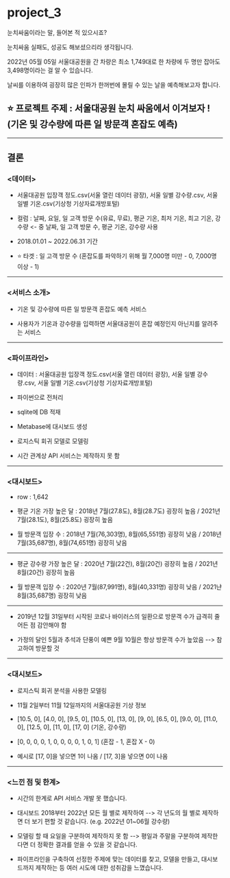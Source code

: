 # project_3


눈치싸움이라는 말, 들어본 적 있으시죠?

눈치싸움 실패도, 성공도 해보셨으리라 생각됩니다.

2022년 05월 05일 서울대공원을 간 차량은 최소 1,749대로 한 차량에 두 명만 잡아도 3,498명이라는 걸 알 수 있습니다.

날씨를 이용하여 굉장히 많은 인파가 한꺼번에 몰릴 수 있는 날을 예측해보고자 합니다.



## ⭐ 프로젝트 주제 : 서울대공원 눈치 싸움에서 이겨보자 !  (기온 및 강수량에 따른 일 방문객 혼잡도 예측)

------------------------------------------------------------------------------------------------------------------------------

## 결론


### <데이터>

- 서울대공원 입장객 정도.csv(서울 열린 데이터 광장), 서울 일별 강수량.csv, 서울 일별 기온.csv(기상청 기상자료개방포털)

- 컬럼 : 날짜, 요일, 일 고객 방문 수(유료, 무료), 평균 기온, 최저 기온, 최고 기온, 강수량   <- 중 날짜, 일 고객 방문 수, 평균 기온, 강수량 사용

- 2018.01.01 ~ 2022.06.31 기간

- ⭐ 타겟 : 일 고객 방문 수 (혼잡도를 파악하기 위해 월 7,000명 미만 - 0,  7,000명 이상 - 1)

------------------------------------------------------------------------------------------------------------------------------

### <서비스 소개>

- 기온 및 강수량에 따른 일 방문객 혼잡도 예측 서비스

- 사용자가 기온과 강수량을 입력하면 서울대공원이 혼잡 예정인지 아닌지를 알려주는 서비스

------------------------------------------------------------------------------------------------------------------------------

### <파이프라인>

- 데이터 : 서울대공원 입장객 정도.csv(서울 열린 데이터 광장), 서울 일별 강수량.csv, 서울 일별 기온.csv(기상청 기상자료개방포털)

- 파이썬으로 전처리

- sqlite에 DB 적재

- Metabase에 대시보드 생성

- 로지스틱 회귀 모델로 모델링

- 시간 관계상 API 서비스는 제작하지 못 함

------------------------------------------------------------------------------------------------------------------------------

### <대시보드>

- row : 1,642

- 평균 기온 가장 높은 달 : 2018년 7월(27.8도), 8월(28.7도) 굉장히 높음  /  2021년 7월(28.1도), 8월(25.8도) 굉장히 높음

- 월 방문객 입장 수 : 2018년 7월(76,303명), 8월(65,551명) 굉장히 낮음  /  2018년 7월(35,687명), 8월(74,651명) 굉장히 낮음

------------------------------------------------------------------------------------------------------------------------------

- 평균 강수량 가장 높은 달 : 2020년 7월(22건), 8월(20건) 굉장히 높음  /  2021년 8월(20건) 굉장히 높음

- 월 방문객 입장 수 : 2020년 7월(87,991명), 8월(40,331명) 굉장히 낮음  /  2021냔 8월(35,687명) 굉장히 낮음

------------------------------------------------------------------------------------------------------------------------------

- 2019년 12월 31일부터 시작된 코로나 바이러스의 일환으로 방문객 수가 급격히 줄어든 점 감안해야 함

- 가정의 달인 5월과 추석과 단풍이 예쁜 9월 10월은 항상 방문객 수가 높았음  -->  참고하여 방문할 것


------------------------------------------------------------------------------------------------------------------------------

### <대시보드>

- 로지스틱 회귀 분석을 사용한 모델링

- 11월 2일부터 11월 12일까지의 서울대공원 기상 정보 

- [10.5, 0], [4.0, 0], [9.5, 0], [10.5, 0], [13, 0], [9, 0], [6.5, 0], [9.0, 0], [11.0, 0], [12.5, 0], [11, 0], [17, 0]  (기온, 강수량)

- [0, 0, 0, 0, 1, 0, 0, 0, 0, 1, 0, 1]  (혼잡 - 1, 혼잡 X - 0)

- 예시로 [17, 0]을 넣으면 1이 나옴  /  [17, 3]을 넣으면 0이 나옴

------------------------------------------------------------------------------------------------------------------------------

### <느낀 점 및 한계>

- 시간의 한계로 API 서비스 개발 못 했습니다.

- 대시보드 2018부터 2022년 모든 월 별로 제작하여   -->  각 년도의 월 별로 제작하면 더 보기 편할 것 같습니다. (e.g. 2022년 01~06월 강수량)

- 모델링 할 때 요일을 구분하여 제작하지 못 함  -->  평일과 주말을 구분하여 제작한다면 더 정확한 결과를 얻을 수 있을 것 같습니다.

- 파이프라인을 구축하여 선정한 주제에 맞는 데이터를 찾고, 모델을 만들고, 대시보드까지 제작하는 등 여러 시도에 대한 성취감을 느꼈습니다. 


